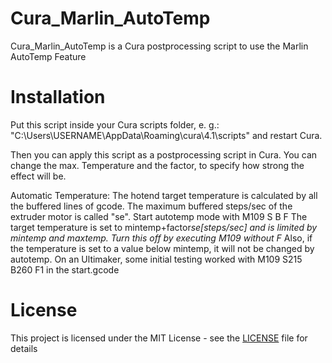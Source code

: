 # Cura_Marlin_AutoTemp
Cura_Marlin_AutoTemp is a Cura postprocessing script to use the Marlin AutoTemp Feature

# Installation 
Put this script inside your Cura scripts folder, e. g.: 
"C:\Users\USERNAME\AppData\Roaming\cura\4.1\scripts" and restart Cura.

Then you can apply this script as a postprocessing script in Cura. 
You can change the max. Temperature and the factor, to specify how strong the effect will be.

Automatic Temperature:
The hotend target temperature is calculated by all the buffered lines of gcode.
The maximum buffered steps/sec of the extruder motor is called "se".
Start autotemp mode with M109 S<mintemp> B<maxtemp> F<factor>
The target temperature is set to mintemp+factor*se[steps/sec] and is limited by
mintemp and maxtemp. Turn this off by executing M109 without F*
Also, if the temperature is set to a value below mintemp, it will not be changed by autotemp.
On an Ultimaker, some initial testing worked with M109 S215 B260 F1 in the start.gcode

# License
This project is licensed under the MIT License - see the [LICENSE](LICENSE) file for details
